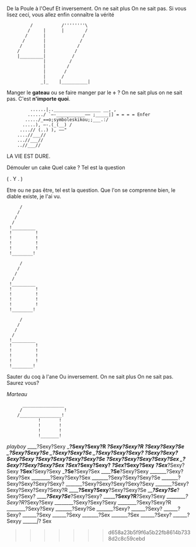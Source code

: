 De la Poule à l'Oeuf
Et inversement. On ne sait plus
On ne sait pas.
Si vous lisez ceci, vous allez enfin connaître la vérité







             /           /''''''''\
            /     |      |        /
           /      |              /
          /       |             /
         /        |            /
        /         |           /
        |_________|          /
                  |         /
                  |        /
                  |       /
                  |      /
                 _|_    |__________|



Manger le **gateau**
ou se faire manger par le **÷** ?
On ne sait plus
on ne sait pas.
C'est **n'importe quoi**.

                 
             ......|..__________________ __, ,
            ....../ `–-___________–– ;_____|] = = = = Enfer
           ...../_==o;symboleskikou;;___.:/
          .....), –-.(_(__) / 
         ....// (..) ), ––"
        ....//___//
        ...//___//
        ..//___//

LA VIE EST DURE.

        
        
        
Démouler un cake 
Quel cake ?
Tel est la question

( . Y . )

Etre ou ne pas être, tel est la question. Que l'on se comprenne bien, le diable existe, je l'ai vu.

         /	
        /
       /
      /
     !_________
     !		   !
     !		   !
     !		   !
     !		   !
     !________!
     
         /
        /
       /
      /
     !_________
     !		   !
     !		   !
     !		   !
     !		   !
     !________!
     
         /
        /
       /
      /
     !_________
     !		   !
     !		   !
     !		   !
     !		   !
     !________!


Sauter du coq à l'ane
Ou inversement. On ne sait plus
On ne sait pas. Saurez vous?





*Marteau*

		  ________________
		 /				  !
		/________________!
				!		!
				!		!
				!		!
				!_______!
				
*playboy*
____?Sexy?Sexy
___?Sexy?Sexy?R
___?Sexy?Sexy?R
__?Sexy?Sexy?Se
_?Sexy?Sexy?Se
_?Sexy?Sexy?Se
_?Sexy?Sexy?Sexy?
?Sexy?Sexy?Sexy?Sexy
?Sexy?Sexy?Sexy?Sexy?Se
?Sexy?Sexy?Sexy?Sexy?Sex
_?Sexy?__?Sexy?Sexy?Sex
___?Sex____?Sexy?Sexy?
___?Sex_____?Sexy?Sexy
___?Sex_____?Sexy?Sexy
____?Sex____?Sexy?Sexy
_____?Se____?Sexy?Sex
______?Se__?Sexy?Sexy
_______?Sexy?Sexy?Sex
________?Sexy?Sexy?Sex
_______?Sexy?Sexy?Sexy?Se
_______?Sexy?Sexy?Sexy?Sexy?
_______?Sexy?Sexy?Sexy?Sexy?Sexy
_______?Sexy?Sexy?Sexy?Sexy?Sexy?R
________?Sexy?Sexy____?Sexy?Sexy?Se
_________?Sexy?Se_______?Sexy?Sexy?
_________?Sexy?Se_____?Sexy?Sexy?
_________?Sexy?R____?Sexy?Sexy
_________?Sexy?R_?Sexy?Sexy
________?Sexy?Sexy?Sexy
________?Sexy?Sexy?R
________?Sexy?Sexy
_______?Sexy?Se
_______?Sexy?
______?Sexy?
______?Sexy?
______?Sexy
______?Sexy
_______?Sex
_______?Sex
______?Sexy?
______? Sexyy
_______|_? Sex
>>>>>>> d658a23b5f9f6a5b22fb8614b7338d2c8c59cebd
